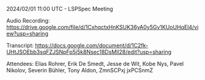 2024/02/01 11:00 UTC - LSPSpec Meeting

Audio Recording: https://drive.google.com/file/d/1CxhqctxHnKSUK36yA0y5Gv1KUoUHqEl4/view?usp=sharing

Transcript: https://docs.google.com/document/d/1C2fk-UHtJSOEbb3sqFZJSNpFp5j5k8Nsec18DsMll28/edit?usp=sharing

Attendees: Elias Rohrer, Erik De Smedt, Jesse de Wit, Kobe Nys, Pavel Nikolov, Severin Bühler, Tony Aldon, ZmnSCPxj jxPCSnmZ
